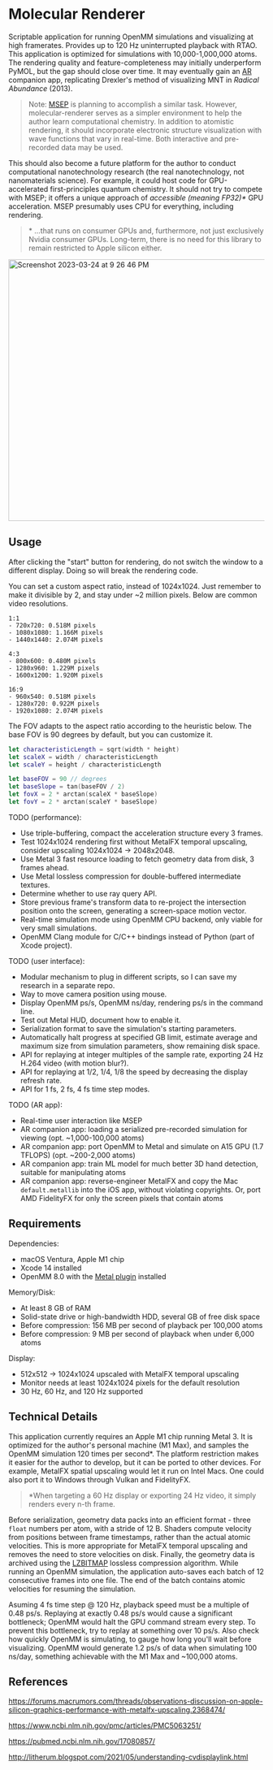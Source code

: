 # Molecular Renderer

Scriptable application for running OpenMM simulations and visualizing at high framerates. Provides up to 120 Hz uninterrupted playback with RTAO. This application is optimized for simulations with 10,000-1,000,000 atoms. The rendering quality and feature-completeness may initially underperform PyMOL, but the gap should close over time. It may eventually gain an [AR](https://github.com/philipturner/arheadsetkit) companion app, replicating Drexler's method of visualizing MNT in <i>Radical Abundance</i> (2013).

> Note: [MSEP](https://astera.org/molecular-systems/) is planning to accomplish a similar task. However, molecular-renderer serves as a simpler environment to help the author learn computational chemistry. In addition to atomistic rendering, it should incorporate electronic structure visualization with wave functions that vary in real-time. Both interactive and pre-recorded data may be used.

This should also become a future platform for the author to conduct computational nanotechnology research (the real nanotechnology, not nanomaterials science). For example, it could host code for GPU-accelerated first-principles quantum chemistry. It should not try to compete with MSEP; it offers a unique approach of _accessible (meaning FP32)\*_ GPU acceleration. MSEP presumably uses CPU for everything, including rendering.

> \* ...that runs on consumer GPUs and, furthermore, not just exclusively Nvidia consumer GPUs. Long-term, there is no need for this library to remain restricted to Apple silicon either.

<img width="515" alt="Screenshot 2023-03-24 at 9 26 46 PM" src="https://user-images.githubusercontent.com/71743241/227678193-efe03cda-6f49-4c5e-b92b-c953da32b926.png">

<!--

> A lot of these goals are also being addressed by the [MSEP](https://astera.org/molecular-systems/), which is currently in development (February 2023). Consider waiting until it's released, then merging a compression algorithm into the MSEP code base. It could also be a plugin for exporting simulations in a format replayable outside the editor. I have very limited free time and unique skills that may be better spent enhancing other projects.
>
> However, it is likely that MSEP will [use PyMOL exclusively](https://youtu.be/HjgjtAk-lws?t=1083) for graphics. The library uses [multicore CPU exclusively](https://www.mail-archive.com/pymol-users@lists.sourceforge.net/msg15181.html) for ray tracing (as of 2018) and uses the GPU only for lower-quality graphics. I will have to see whether Drexler's team attempts using Godot for the higher-quality graphics. v4.0 uses [signed distance fields](https://godotengine.org/article/godot-4-0-sets-sail/#highly-improved-lighting--shadows). He said there were "issues with shaders and various things", meaning Godot's SDFGI probably won't be used. MSEP would have to create a ray tracer from scratch if they wanted ray tracing, which seems unlikely. In short, this repository will likely be salvaged, maybe as an MSEP plugin, but I must wait for the platform's release to know for sure.
>
> I may end up creating multiple plugins for MSEP. I don't want to be doing something, then have another person make a plugin with the exact same capabilities. That would make my work redundant. I would rather collaborate with multiple researchers to standardize, enhance, and maintain these plugins. This may mean proposing a centralized effort soon after MSEP is released.
> - Molecular Renderer, which records and replays simulations with maximum rendering performance.
> - Plugin to optimize quantum chemistry simulations for the Apple AMX.
> - OpenMM plugin, which runs time-evolution simulations 10x faster than LAMMPS. Likely FP32 only unless I find enough time to finish FP64 emulation. So far, I've only found a need for double precision in the following use cases. Drexler himself said that MD is relatively insensitive to small changes in energy - a green light for single precision.
>   - Measuring thermodynamic efficiency
>   - Measuring drag in rotating bearings (TODO: this was probably possible with FP32)
>   - Measuring material stiffness
>   - Quantum chemistry
>   - All can be accomplished by measuring a single component, not the entire system. The use cases have a common theme: measuring material properties, not testing complex system dynamics. In such cases, the precision of such measurement would be prioritized. GPU mixed FP32/FP64 is >1 order of magnitude less precise than CPU FP64. Even if implemented, GPU FP64 emulation would probably not be used much anyway. Scientists would use CPU FP64 regardless.
> - Porting various forcefields to OpenMM, such as oxDNA, Tersoff, and AIREBO. This will be both a plugin for OpenMM and included with the OpenMM plugin for MSEP. It will use OpenCL exclusively - no CUDA!

-->

## Usage

After clicking the "start" button for rendering, do not switch the window to a different display. Doing so will break the rendering code.

You can set a custom aspect ratio, instead of 1024x1024. Just remember to make it divisible by 2, and stay under ~2 million pixels. Below are common video resolutions.

```
1:1
- 720x720: 0.518M pixels
- 1080x1080: 1.166M pixels
- 1440x1440: 2.074M pixels

4:3
- 800x600: 0.480M pixels
- 1280x960: 1.229M pixels
- 1600x1200: 1.920M pixels

16:9
- 960x540: 0.518M pixels
- 1280x720: 0.922M pixels
- 1920x1080: 2.074M pixels
```

The FOV adapts to the aspect ratio according to the heuristic below. The base FOV is 90 degrees by default, but you can customize it.

```swift
let characteristicLength = sqrt(width * height)
let scaleX = width / characteristicLength
let scaleY = height / characteristicLength

let baseFOV = 90 // degrees
let baseSlope = tan(baseFOV / 2)
let fovX = 2 * arctan(scaleX * baseSlope)
let fovY = 2 * arctan(scaleY * baseSlope)
```

TODO (performance):
- Use triple-buffering, compact the acceleration structure every 3 frames.
- Test 1024x1024 rendering first without MetalFX temporal upscaling, consider upscaling 1024x1024 -> 2048x2048.
- Use Metal 3 fast resource loading to fetch geometry data from disk, 3 frames ahead.
- Use Metal lossless compression for double-buffered intermediate textures.
- Determine whether to use ray query API.
- Store previous frame's transform data to re-project the intersection position onto the screen, generating a screen-space motion vector.
- Real-time simulation mode using OpenMM CPU backend, only viable for very small simulations.
- OpenMM Clang module for C/C++ bindings instead of Python (part of Xcode project).

<!--
- Profile tile-based hybrid rasterization against full ray tracing, may solve divergence problems. Optimize for very complex scenes.
- Ray tracing is simpler in general. Less time invested in a possibly incorrect approach to rendering imposter rectangles.
-->

TODO (user interface):
- Modular mechanism to plug in different scripts, so I can save my research in a separate repo.
- Way to move camera position using mouse.
- Display OpenMM ps/s, OpenMM ns/day, rendering ps/s in the command line.
- Test out Metal HUD, document how to enable it.
- Serialization format to save the simulation's starting parameters.
- Automatically halt progress at specified GB limit, estimate average and maximum size from simulation parameters, show remaining disk space.
- API for replaying at integer multiples of the sample rate, exporting 24 Hz H.264 video (with motion blur?).
- API for replaying at 1/2, 1/4, 1/8 the speed by decreasing the display refresh rate.
- API for 1 fs, 2 fs, 4 fs time step modes.

TODO (AR app):
- Real-time user interaction like MSEP
- AR companion app: loading a serialized pre-recorded simulation for viewing (opt. ~1,000-100,000 atoms)
- AR companion app: port OpenMM to Metal and simulate on A15 GPU (1.7 TFLOPS) (opt. ~200-2,000 atoms)
- AR companion app: train ML model for much better 3D hand detection, suitable for manipulating atoms
- AR companion app: reverse-engineer MetalFX and copy the Mac `default.metallib` into the iOS app, without violating copyrights. Or, port AMD FidelityFX for only the screen pixels that contain atoms

## Requirements

Dependencies:
- macOS Ventura, Apple M1 chip
- Xcode 14 installed
- OpenMM 8.0 with the [Metal plugin](https://github.com/philipturner/openmm-metal) installed

Memory/Disk:
- At least 8 GB of RAM
- Solid-state drive or high-bandwidth HDD, several GB of free disk space
- Before compression: 156 MB per second of playback per 100,000 atoms
- Before compression: 9 MB per second of playback when under 6,000 atoms

Display:
- 512x512 -> 1024x1024 upscaled with MetalFX temporal upscaling
- Monitor needs at least 1024x1024 pixels for the default resolution
- 30 Hz, 60 Hz, and 120 Hz supported

## Technical Details

This application currently requires an Apple M1 chip running Metal 3. It is optimized for the author's personal machine (M1 Max), and samples the OpenMM simulation 120 times per second\*. The platform restriction makes it easier for the author to develop, but it can be ported to other devices. For example, MetalFX spatial upscaling would let it run on Intel Macs. One could also port it to Windows through Vulkan and FidelityFX.

> \*When targeting a 60 Hz display or exporting 24 Hz video, it simply renders every n-th frame.

Before serialization, geometry data packs into an efficient format - three `float` numbers per atom, with a stride of 12 B. Shaders compute velocity from positions between frame timestamps, rather than the actual atomic velocities. This is more appropriate for MetalFX temporal upscaling and removes the need to store velocities on disk. Finally, the geometry data is archived using the [LZBITMAP](https://developer.apple.com/documentation/compression/compression_lzbitmap) lossless compression algorithm. While running an OpenMM simulation, the application auto-saves each batch of 12 consecutive frames into one file. The end of the batch contains atomic velocities for resuming the simulation.

Asuming 4 fs time step @ 120 Hz, playback speed must be a multiple of 0.48 ps/s. Replaying at exactly 0.48 ps/s would cause a significant bottleneck; OpenMM would halt the GPU command stream every step. To prevent this bottleneck, try to replay at something over 10 ps/s. Also check how quickly OpenMM is simulating, to gauge how long you'll wait before visualizing. OpenMM would generate 1.2 ps/s of data when simulating 100 ns/day, something achievable with the M1 Max and ~100,000 atoms.

## References

https://forums.macrumors.com/threads/observations-discussion-on-apple-silicon-graphics-performance-with-metalfx-upscaling.2368474/

https://www.ncbi.nlm.nih.gov/pmc/articles/PMC5063251/

https://pubmed.ncbi.nlm.nih.gov/17080857/

http://litherum.blogspot.com/2021/05/understanding-cvdisplaylink.html
